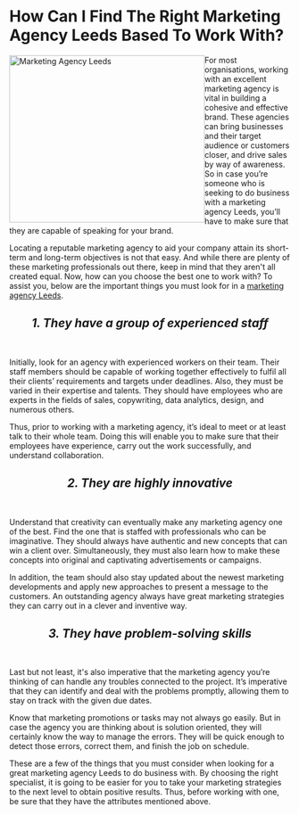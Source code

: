 # How Can I Find The Right Marketing Agency Leeds Based To Work With? 

<img src="https://marketingagencyleedsuk.files.wordpress.com/2019/02/marketing-agency-leeds.jpg" alt="Marketing Agency Leeds" style="float:left;width:350px;height:300px;">


For most organisations, working with an excellent marketing agency is vital in building a cohesive and effective brand. These agencies can bring businesses and their target audience or customers closer, and drive sales by way of awareness. So in case you’re someone who is seeking to do business with a marketing agency Leeds, you’ll have to make sure that they are capable of speaking for your brand.

Locating a reputable marketing agency to aid your company attain its short-term and long-term objectives is not that easy. And while there are plenty of these marketing professionals out there, keep in mind that they aren't all created equal. Now, how can you choose the best one to work with? To assist you, below are the important things you must look for in a <a href="https://www.turncoatmarketing.com/marketing-agency-leeds">marketing agency Leeds</a>.

<h2><center><i><b>1. They have a group of experienced staff</b></i></center></h2><br>

Initially, look for an agency with experienced workers on their team. Their staff members should be capable of working together effectively to fulfil all their clients’ requirements and targets under deadlines. Also, they must be varied in their expertise and talents. They should have employees who are experts in the fields of sales, copywriting, data analytics, design, and numerous others.

Thus, prior to working with a marketing agency, it’s ideal to meet or at least talk to their whole team. Doing this will enable you to make sure that their employees have experience, carry out the work successfully, and understand collaboration.

<h2><center><i><b>2. They are highly innovative</b></i></center></h2><br>

Understand that creativity can eventually make any marketing agency one of the best. Find the one that is staffed with professionals who can be imaginative. They should always have authentic and new concepts that can win a client over. Simultaneously, they must also learn how to make these concepts into original and captivating advertisements or campaigns. 

In addition, the team should also stay updated about the newest marketing developments and apply new approaches to present a message to the customers. An outstanding agency always have great marketing strategies they can carry out in a clever and inventive way. 

<h2><center><i><b>3. They have problem-solving skills</b></i></center></h2><br>

Last but not least, it's also imperative that the marketing agency you’re thinking of can handle any troubles connected to the project. It’s imperative that they can identify and deal with the problems promptly, allowing them to stay on track with the given due dates.

Know that marketing promotions or tasks may not always go easily. But in case the agency you are thinking about is solution oriented, they will certainly know the way to manage the errors. They will be quick enough to detect those errors, correct them, and finish the job on schedule.

These are a few of the things that you must consider when looking for a great marketing agency Leeds to do business with. By choosing the right specialist, it is going to be easier for you to take your marketing strategies to the next level to obtain positive results. Thus, before working with one, be sure that they have the attributes mentioned above.

